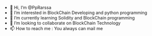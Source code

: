 - 👋 Hi, I’m @PpRarssa
- 👀 I’m interested in BlockChain Developing and python programming
- 🌱 I’m currently learning Solidity and BlockChain programming
- 💞️ I’m looking to collaborate on BlockChain Technology
- 📫 How to reach me : You always can mail me

<!---
PpRarssa/PpRarssa is a ✨ special ✨ repository because its `README.md` (this file) appears on your GitHub profile.
You can click the Preview link to take a look at your changes.
--->
